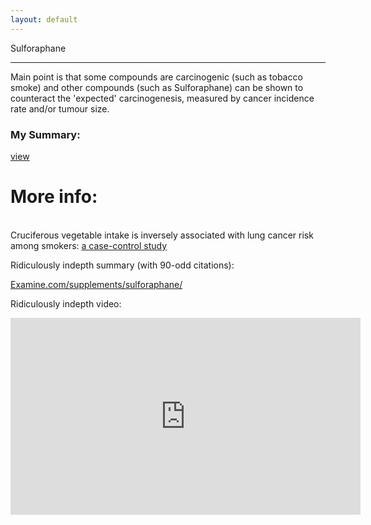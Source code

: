 ```yaml
---
layout: default
---
```


Sulforaphane

***

Main point is that some compounds are carcinogenic (such as tobacco smoke) and other compounds (such as Sulforaphane) can be shown to counteract the 'expected' carcinogenesis, measured by cancer incidence rate and/or tumour size. <br/>

### My Summary:

[view](../assets/img/brocolli.png)
<br/>

# More info:

<br/>
Cruciferous vegetable intake is inversely associated with lung cancer risk among smokers: <a href="https://bmccancer.biomedcentral.com/articles/10.1186/1471-2407-10-162" target="_blank">a case-control study</a>
<br/>



Ridiculously indepth summary (with 90-odd citations): 

<a href="https://examine.com/supplements/sulforaphane/" target="_blank">Examine.com/supplements/sulforaphane/
</a>


Ridiculously indepth video: 

<iframe width="560" height="315" src="https://www.youtube.com/embed/zz4YVJ4aRfg" title="YouTube video player" frameborder="0" allow="accelerometer; autoplay; clipboard-write; encrypted-media; gyroscope; picture-in-picture" allowfullscreen></iframe>






